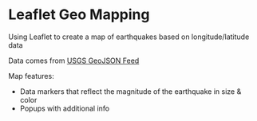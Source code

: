 # Leaflet Geo Mapping
Using Leaflet to create a map of earthquakes based on longitude/latitude data

Data comes from [USGS GeoJSON Feed](http://earthquake.usgs.gov/earthquakes/feed/v1.0/geojson.php)

Map features:
- Data markers that reflect the magnitude of the earthquake in size &amp; color
- Popups with additional info